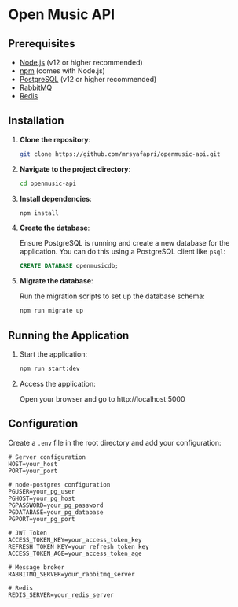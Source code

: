 # Open Music API

## Prerequisites

- [Node.js](https://nodejs.org/) (v12 or higher recommended)
- [npm](https://www.npmjs.com/) (comes with Node.js)
- [PostgreSQL](https://www.postgresql.org/) (v12 or higher recommended)
- [RabbitMQ](https://www.rabbitmq.com/)
- [Redis](https://redis.io/)

## Installation

1. **Clone the repository**:

   ```bash
   git clone https://github.com/mrsyafapri/openmusic-api.git
   ```

2. **Navigate to the project directory**:

   ```bash
   cd openmusic-api
   ```

3. **Install dependencies**:

   ```bash
   npm install
   ```

4. **Create the database**:

   Ensure PostgreSQL is running and create a new database for the application. You can do this using a PostgreSQL client like `psql`:

   ```sql
   CREATE DATABASE openmusicdb;
   ```

5. **Migrate the database**:

   Run the migration scripts to set up the database schema:

   ```bash
   npm run migrate up
   ```

## Running the Application

1. Start the application:
   ```bash
   npm run start:dev
   ```
2. Access the application:

   Open your browser and go to http://localhost:5000

## Configuration

Create a `.env` file in the root directory and add your configuration:

```env
# Server configuration
HOST=your_host
PORT=your_port

# node-postgres configuration
PGUSER=your_pg_user
PGHOST=your_pg_host
PGPASSWORD=your_pg_password
PGDATABASE=your_pg_database
PGPORT=your_pg_port

# JWT Token
ACCESS_TOKEN_KEY=your_access_token_key
REFRESH_TOKEN_KEY=your_refresh_token_key
ACCESS_TOKEN_AGE=your_access_token_age

# Message broker
RABBITMQ_SERVER=your_rabbitmq_server

# Redis
REDIS_SERVER=your_redis_server
```

